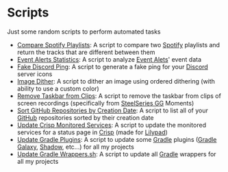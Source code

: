 # Scripts

Just some random scripts to perform automated tasks

- [Compare Spotify Playlists](/Scripts/Compare%20Spotify%20Playlists): A script to compare two [Spotify](https://spotify.com) playlists and return the tracks that are different between them
- [Event Alerts Statistics](/Scripts/Event%20Alerts%20Statistics): A script to analyze [Event Alets](https://eventalerts.gg)' event data
- [Fake Discord Ping](/Scripts/Fake%20Discord%20Ping): A script to generate a fake ping for your [Discord](https://discord.com) server icons
- [Image Dither](/Scripts/Image%20Dither): A script to dither an image using ordered dithering (with ability to use a custom color)
- [Remove Taskbar from Clips](/Scripts/Remove%20Taskbar%20from%20Clips): A script to remove the taskbar from clips of screen recordings (specifically from [SteelSeries GG](https://steelseries.com/gg) Moments)
- [Sort GitHub Repositories by Creation Date](/Scripts/Sort%20GitHub%20Repositories%20by%20Creation%20Date): A script to list all of your [GitHub](https://github.com) repositories sorted by their creation date
- [Update Crisp Monitored Services](/Scripts/Update%20Crisp%20Monitored%20Services): A script to update the monitored services for a status page in [Crisp](http://crisp.chat) (made for [Lilypad](https://lilypad.gg))
- [Update Gradle Plugins](/Scripts/Update%20Gradle%20Plugins): A script to update some [Gradle](https://gradle.org) plugins ([Gradle Galaxy](https://github.com/srnyx/gradle-galaxy), [Shadow](https://github.com/GradleUp/shadow), etc...) for all my projects
- [Update Gradle Wrappers.sh](/Scripts/Update%20Gradle%20Wrappers.sh): A script to update all [Gradle](https://gradle.org) wrappers for all my projects
